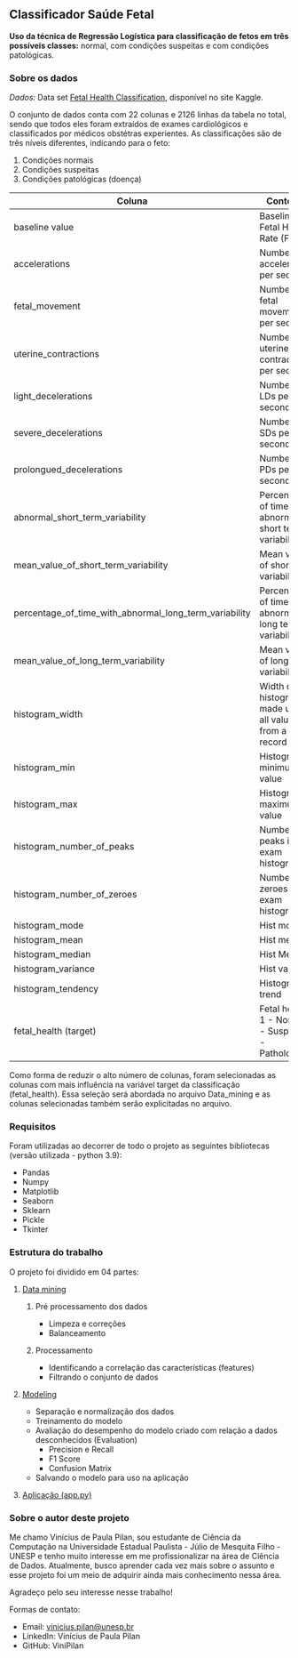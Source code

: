 ## Classificador Saúde Fetal

**Uso da técnica de Regressão Logística para classificação de fetos em três possíveis classes:** normal, com condições suspeitas e com condições patológicas.

### Sobre os dados

*Dados:* Data set [Fetal Health Classification](https://www.kaggle.com/andrewmvd/fetal-health-classification), disponível no site Kaggle.

O conjunto de dados conta com 22 colunas e 2126 linhas da tabela no total, sendo que todos eles foram extraídos de exames cardiológicos e classificados por médicos obstétras experientes. As classificações são de três níveis diferentes, indicando para o feto:
1. Condições normais
2. Condições suspeitas
3. Condições patológicas (doença)


Coluna | Conteúdo
-------|-------
baseline value | Baseline Fetal Heart Rate (FHR)
accelerations | Number of accelerations per second 
fetal_movement | Number of fetal movements per second
uterine_contractions | Number of uterine contractions per second
light_decelerations | Number of LDs per second
severe_decelerations | Number of SDs per second
prolongued_decelerations | Number of PDs per second
abnormal_short_term_variability | Percentage of time with abnormal short term variability
mean_value_of_short_term_variability | Mean value of short term variability
percentage_of_time_with_abnormal_long_term_variability | Percentage of time with abnormal long term variability
mean_value_of_long_term_variability | Mean value of long term variability
histogram_width | Width of the histogram made using all values from a record
histogram_min | Histogram minimum value
histogram_max | Histogram maximum value
histogram_number_of_peaks | Number of peaks in the exam histogram
histogram_number_of_zeroes | Number of zeroes in the exam histogram
histogram_mode | Hist mode
histogram_mean | Hist mean
histogram_median | Hist Median
histogram_variance | Hist variance
histogram_tendency | Histogram trend
fetal_health (target) | Fetal health: 1 - Normal 2 - Suspect 3 - Pathological

Como forma de reduzir o alto número de colunas, foram selecionadas as colunas com mais influência na variável target da classificação (fetal_health). Essa seleção será abordada no arquivo Data_mining e as colunas selecionadas também serão explicitadas no arquivo.

### Requisitos
Foram utilizadas ao decorrer de todo o projeto as seguintes bibliotecas (versão utilizada - python 3.9):
- Pandas
- Numpy
- Matplotlib
- Seaborn
- Sklearn
- Pickle
- Tkinter

### Estrutura do trabalho
O projeto foi dividido em 04 partes:
1. [Data mining](https://github.com/ViniPilan/fetal-health/blob/main/Data_mining.ipynb)
    1. Pré processamento dos dados
        - Limpeza e correções
        - Balanceamento

    2. Processamento
        - Identificando a correlação das características (features)
        - Filtrando o conjunto de dados
        
        
2. [Modeling](https://github.com/ViniPilan/fetal-health/blob/main/Modeling.ipynb)
    - Separação e normalização dos dados
    - Treinamento do modelo
    - Avaliação do desempenho do modelo criado com relação a dados desconhecidos (Evaluation)
        - Precision e Recall
        - F1 Score
        - Confusion Matrix
    - Salvando o modelo para uso na aplicação
    
    
3. [Aplicação (app.py)](https://github.com/ViniPilan/fetal-health/blob/main/app.py)

### Sobre o autor deste projeto
Me chamo Vinícius de Paula Pilan, sou estudante de Ciência da Computação na Universidade Estadual Paulista - Júlio de Mesquita Filho - UNESP e tenho muito interesse em me profissionalizar na área de Ciência de Dados. Atualmente, busco aprender cada vez mais sobre o assunto e esse projeto foi um meio de adquirir ainda mais conhecimento nessa área.

Agradeço pelo seu interesse nesse trabalho!

Formas de contato:

- Email: vinicius.pilan@unesp.br
- LinkedIn: Vinícius de Paula Pilan
- GitHub: ViniPilan